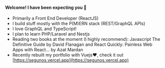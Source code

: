 #### Welcome! I have been expecting you 👋

- Primarily a Front End Developer (ReactJS)
- I build stuff mostly with the P(M)ERN stack (REST/GraphQL APIs)
- I love GraphQL and TypeScript!
- I plan to learn PHP/Laravel and Nestjs
- Reading two books at the moment (I highly recommend): Javascript The Definitive Guide by David Flanagan and React Quickly: Painless Web Apps with React... by Azat Mardan 
- Recently rebuilt my portfolio with Vuejs❤️, check it out [https://segunos.vercel.app](https://segunos.vercel.app)

<!--
**Segun98/Segun98** is a ✨ _special_ ✨ repository because its `README.md` (this file) appears on your GitHub profile.

Here are some ideas to get you started:

- 🔭 I’m currently working on ...
- 🌱 I’m currently learning ...
- 👯 I’m looking to collaborate on ...
- 🤔 I’m looking for help with ...
- 💬 Ask me about ...
- 📫 How to reach me: ...
- 😄 Pronouns: ...
- ⚡ Fun fact: ...
-->
